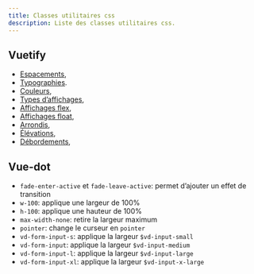 ```yaml
---
title: Classes utilitaires css
description: Liste des classes utilitaires css.
---
```


## Vuetify

-  [Espacements](https://vuetifyjs.com/en/styles/spacing/),
-  [Typographies](https://vuetifyjs.com/en/styles/text-and-typography/).
-  [Couleurs](https://vuetifyjs.com/en/styles/colors/),
-  [Types d’affichages](https://vuetifyjs.com/en/styles/display/),
-  [Affichages flex](https://vuetifyjs.com/en/styles/flex/),
-  [Affichages float](https://vuetifyjs.com/en/styles/float/),
-  [Arrondis](https://vuetifyjs.com/en/styles/border-radius/),
-  [Élévations](https://vuetifyjs.com/en/styles/display/),
-  [Débordements](https://vuetifyjs.com/en/styles/overflow/),

## Vue-dot

- `fade-enter-active` et `fade-leave-active`: permet d’ajouter un effet de transition
- `w-100`: applique une largeur de 100%
- `h-100`: applique une hauteur de 100%
- `max-width-none`: retire la largeur maximum
- `pointer`: change le curseur en `pointer`
- `vd-form-input-s`: applique la largeur `$vd-input-small`
- `vd-form-input`: applique la largeur `$vd-input-medium`
- `vd-form-input-l`: applique la largeur `$vd-input-large`
- `vd-form-input-xl`: applique la largeur `$vd-input-x-large`
